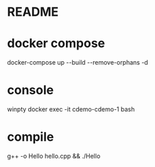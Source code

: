 # README #

# docker compose
docker-compose up --build --remove-orphans -d

# console
winpty docker exec -it cdemo-cdemo-1 bash

# compile
g++ -o Hello hello.cpp && ./Hello